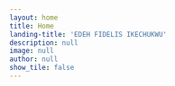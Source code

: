 ```yaml
---
layout: home
title: Home
landing-title: 'EDEH FIDELIS IKECHUKWU'
description: null
image: null
author: null
show_tile: false
---
```



